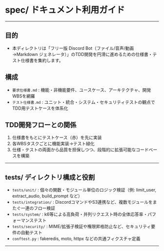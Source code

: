 # spec/ ドキュメント利用ガイド

---

## 目的
- 本ディレクトリは「フリー版 Discord Bot（ファイル/音声/動画→Markdown ジェネレータ）」のTDD開発を円滑に進めるための仕様書・テスト仕様書を集約します。

## 構成
- `要求仕様書.md` : 機能・非機能要件、ユースケース、アーキテクチャ、開発WBSを網羅
- `テスト仕様書.md` : ユニット・統合・システム・セキュリティテストの観点でTDD用テストケースを体系化

## TDD開発フローとの関係
1. 仕様書をもとにテストケース（赤）を先に実装
2. 各WBSタスクごとに機能実装→テスト緑化
3. 仕様・テストの両面から品質を担保しつつ、段階的に拡張可能なコードベースを構築

---

## tests/ ディレクトリ構成と役割
- `tests/unit/` : 個々の関数・モジュール単位のロジック検証（例: limit_user, extract_audio, build_prompt など）
- `tests/integration/` : DiscordコマンドやS3連携など、複数モジュールをまたぐ一連のフロー検証
- `tests/system/` : k6等による高負荷・并列リクエスト時の全体応答率・パフォーマンステスト
- `tests/security/` : MIME/拡張子検証や権限昇格防止など、セキュリティ要件の自動テスト
- `conftest.py` : fakeredis, moto, httpx などの共通フィクスチャ定義

--- 